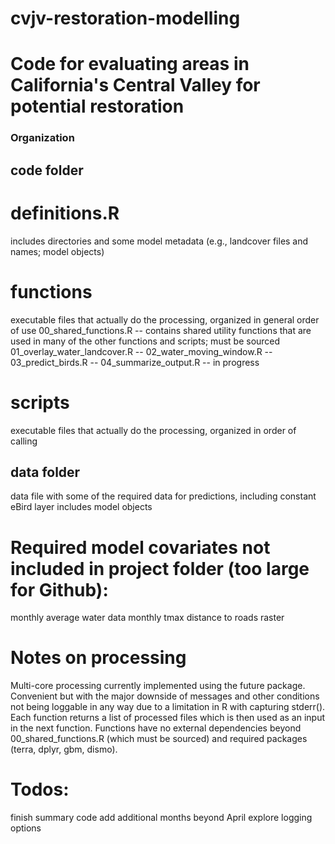 # cvjv-restoration-modelling
#
# Code for evaluating areas in California's Central Valley for potential restoration

### Organization ###
## code folder ##
# definitions.R #
includes directories and some model metadata (e.g., landcover files and names; model objects)

# functions #
executable files that actually do the processing, organized in general order of use
00_shared_functions.R -- contains shared utility functions that are used in many of the other functions and scripts;
must be sourced
01_overlay_water_landcover.R -- 
02_water_moving_window.R -- 
03_predict_birds.R -- 
04_summarize_output.R -- in progress

# scripts #
executable files that actually do the processing, organized in order of calling

## data folder ##
data file with some of the required data for predictions, including constant eBird layer
includes model objects

# Required model covariates not included in project folder (too large for Github):
monthly average water data
monthly tmax
distance to roads raster

# Notes on processing
Multi-core processing currently implemented using the future package. Convenient but with the major downside
of messages and other conditions not being loggable in any way due to a limitation in R with capturing stderr().
Each function returns a list of processed files which is then used as an input in the next function. Functions have
no external dependencies beyond 00_shared_functions.R (which must be sourced) and required packages (terra, dplyr, gbm, dismo).

# Todos:
finish summary code
add additional months beyond April
explore logging options


